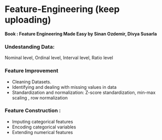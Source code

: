 # Feature-Engineering (keep uploading)
**Book : Feature Engineering Made Easy by Sinan Ozdemir, Divya Susarla**

### Undestanding Data: 
Nominal level, Ordinal level, Interval level, Ratio level

### Feature Improvement
*  Cleaning Datasets.
*  Identifying and dealing with missing values in data
*  Standardization and normalization: Z-score standardization, min-max scaling , row normalization

### Feature Construction :  
* Imputing categorical features
* Encoding categorical variables
* Extending numerical features


